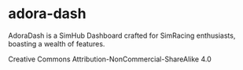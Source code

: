 # adora-dash
AdoraDash is a SimHub Dashboard crafted for SimRacing enthusiasts, boasting a wealth of features.

Creative Commons Attribution-NonCommercial-ShareAlike 4.0 
